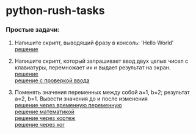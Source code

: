 # python-rush-tasks
<h3>Простые задачи:</h3>

1. Напишите скрипт, выводящий фразу в консоль: 'Hello World'<br>
<a href="https://github.com/avedensky/python-rush-tasks/blob/master/level-1/task-1/task-1-1.py">решение</a><br>

2. Напишите скрипт, который запрашивает ввод двух целых чисел с клавиатуры, перемножает их и выдает результат на экран.<br>
<a href="https://github.com/avedensky/python-rush-tasks/blob/master/level-1/task-1/task-1-2-1.py">решение</a><br>
<a href="https://github.com/avedensky/python-rush-tasks/blob/master/level-1/task-1/task-1-2-2.py">решение с проверкой ввода</a><br>

3. Поменять значения переменных между собой a=1, b=2; результат a=2, b=1. Вывести значения до и после изменения<br>
<a href="https://github.com/avedensky/python-rush-tasks/blob/master/level-1/task-1/task-1-15-1.py">решение через временную переменную</a><br>
<a href="https://github.com/avedensky/python-rush-tasks/blob/master/level-1/task-1/task-1-15-2.py">решение математикой</a><br>
<a href="https://github.com/avedensky/python-rush-tasks/blob/master/level-1/task-1/task-1-15-3.py">решение через кортеж</a><br>
<a href="https://github.com/avedensky/python-rush-tasks/blob/master/level-1/task-1/task-1-15-4.py">решение через xor</a><br>
